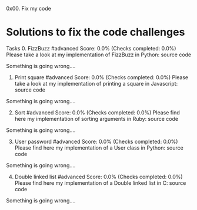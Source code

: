 0x00. Fix my code


# Solutions to fix the code challenges
Tasks
0. FizzBuzz
#advanced
Score: 0.0% (Checks completed: 0.0%)
Please take a look at my implementation of FizzBuzz in Python: source code

Something is going wrong….

1. Print square
#advanced
Score: 0.0% (Checks completed: 0.0%)
Please take a look at my implementation of printing a square in Javascript: source code

Something is going wrong….

2. Sort
#advanced
Score: 0.0% (Checks completed: 0.0%)
Please find here my implementation of sorting arguments in Ruby: source code

Something is going wrong….

3. User password
#advanced
Score: 0.0% (Checks completed: 0.0%)
Please find here my implementation of a User class in Python: source code

Something is going wrong….

4. Double linked list
#advanced
Score: 0.0% (Checks completed: 0.0%)
Please find here my implementation of a Double linked list in C: source code

Something is going wrong….


